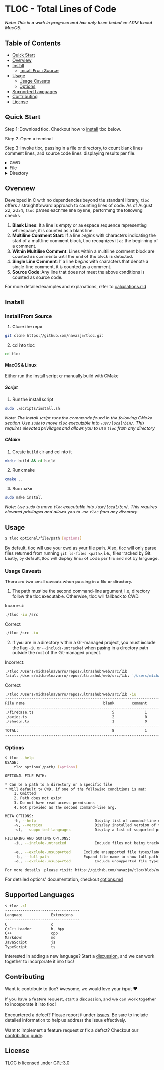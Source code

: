 # TLOC - Total Lines of Code

*Note: This is a work in progress and has only been tested on ARM based MacOS.*

## Table of Contents
- [Quick Start](#quick-start)
- [Overview](#overview)
- [Install](#install)
    - [Install From Source](#install-from-source)
- [Usage](#usage)
    - [Usage Caveats](#usage-caveats)
    - [Options](#options)
- [Supported Languages](#supported-languages)
- [Contributing](#contributing)
- [License](#license)

## Quick Start

Step 1: Download tloc. Checkout how to [install](#install) tloc below.

Step 2: Open a terminal.

Step 3: Invoke tloc, passing in a file or directory, to count blank lines, comment 
lines, and source code lines, displaying results per file.

<details>
<summary>CWD</summary>
<pre>
$ tloc
------------------------------------------------------------------------------------------------
File name                                    blank        comment           code          total
------------------------------------------------------------------------------------------------
./utils.h                                        2              0              7              9
./language.h                                     4              0             13             17
./app.h                                          5              0             29             34
./utils.c                                       16             40             49            105
./language.c                                     9             15             50             74
./summary.h                                      2              0             11             13
./tloc.c                                         3              0             15             18
./app.c                                         45             20            309            374
------------------------------------------------------------------------------------------------
TOTAL:                                          86             75            483            644
------------------------------------------------------------------------------------------------
</pre>
</details>

<details>
<summary>File</summary>
<pre>
$ tloc src/tloc.c
------------------------------------------------------------------------------------------------
file name                                    blank        comment           code          total
------------------------------------------------------------------------------------------------
./tloc.c                                         3              0             15             18
</pre>
</details>

<details>
<summary>Directory</summary>
<pre>
$ tloc ./src
------------------------------------------------------------------------------------------------
file name                                    blank        comment           code          total
------------------------------------------------------------------------------------------------
./utils.h                                        2              0              7              9
./language.h                                     4              0             13             17
./app.h                                          5              0             29             34
./utils.c                                       16             40             49            105
./language.c                                     9             15             50             74
./summary.h                                      2              0             11             13
./tloc.c                                         3              0             15             18
./app.c                                         45             20            309            374
------------------------------------------------------------------------------------------------
total:                                          86             75            483            644
------------------------------------------------------------------------------------------------
</pre>
</details>

## Overview

Developed in C with no dependencies beyond the standard library, `tloc` offers a 
straightforward approach to counting lines of code. As of August 22, 2024, `tloc` 
parses each file line by line, performing the following checks:

1. **Blank Lines**: If a line is empty or an espace sequence representing whitespace,
it is counted as a blank line.
1. **Multiline Comment Start**: If a line *begins* with characters indicating the
start of a multiline comment block, tloc recognizes it as the beginning of a comment.
1. **Within Multiline Comment**: Lines within a multiline comment block are counted
as comments until the end of the block is detected.
1. **Single Line Comment**: If a line *begins* with characters that denote a single-line
comment, it is counted as a comment.
1. **Source Code**: Any line that does not meet the above conditions is counted
as source code.

For more detailed examples and explanations, refer to [calculations.md](./docs/calculations.md)

## Install

### Install From Source

1. Clone the repo

```sh 
git clone https://github.com/navazjm/tloc.git
```

2. cd into tloc

```sh 
cd tloc
```

#### MacOS & Linux

Either run the install script or manually build with CMake

##### Script

1. Run the install script 

```sh 
sudo ./scripts/install.sh
```

*Note: The install script runs the commands found in the following CMake section.
Use `sudo` to move `tloc` executable into `/usr/local/bin/`. This requires
elevated privilages and allows you to use `tloc` from any directory*

##### CMake  

1. Create `build` dir and cd into it

```sh 
mkdir build && cd build
```

2. Run cmake

```sh 
cmake ..
```

3. Run make

```sh 
sudo make install
```

*Note: Use `sudo` to move `tloc` executable into `/usr/local/bin/`. This requires
elevated privilages and allows you to use `tloc` from any directory*

## Usage

```sh
$ tloc optional/file/path [options]
```

By default, tloc will use your cwd as your file path. Also, tloc will only parse files 
returned from running `git ls-files <path>`, i.e., files tracked by Git. Lastly, by 
default, tloc will display lines of code per file and not by language.

### Usage Caveats

There are two small caveats when passing in a file or directory.

1. The path must be the second command-line argument, i.e, directory follow the tloc 
executable. Otherwise, tloc will fallback to CWD.

Incorrect:

```sh 
./tloc -iu /src
```

Correct:

```sh 
./tloc /src -iu
```

2. If you are in a directory within a Git-managed project, you must include the flag 
`-iu` or `--include-untracked` when pasing in a directory path outside the root of the 
Git-managed project.

Incorrect:

```sh 
./tloc /Users/michaelnavarro/repos/ultrashub/web/src/lib
fatal: /Users/michaelnavarro/repos/ultrashub/web/src/lib: '/Users/michaelnavarro/repos/ultrashub/web/src/lib' is outside repository at '/Users/michaelnavarro/repos/tloc'
```

Correct:

```sh 
./tloc /Users/michaelnavarro/repos/ultrashub/web/src/lib -iu
------------------------------------------------------------------------------------------------
File name                                    blank        comment           code          total
------------------------------------------------------------------------------------------------
./firebase.ts                                    5              1             29             35
./axios.ts                                       2              0             10             12
./shadcn.ts                                      1              0              5              6
------------------------------------------------------------------------------------------------
TOTAL:                                           8              1             44             53
------------------------------------------------------------------------------------------------
```

### Options

```sh 
$ tloc --help
USAGE:
    tloc optional/path/ [options]

OPTIONAL FILE PATH:

* Can be a path to a directory or a specific file
* Will default to CWD, if one of the following conditions is met:
    1. Omitted
    2. Path does not exist
    3. Do not have read access permisions
    4. Not provided as the second command-line arg.

META OPTIONS:
    -h, --help                           Display list of command-line options.
    -v, --version                        Display installed version of tloc.
    -sl, --supported-languages           Display a list of supported programming languages.

FILTERING AND SORTING OPTIONS:
    -iu, --include-untracked             Include files not being tracked by Git.

    -eu, --exclude-unsupported      Exclude unsupported file types/langauges from being displayed.
    -fp, --full-path                Expand file name to show full path
    -eu, --exclude-unsupported           Exclude unsupported file types/langauges from being displayed.

For more details, please visit: https://github.com/navazjm/tloc/blob/main/docs/options.md
```

For detailed options' documentation, checkout [options.md](./docs/options.md)

## Supported Languages

```sh 
$ tloc -sl
----------------------------------
Language             Extensions
----------------------------------
C                    c
C/C++ Header         h, hpp
C++                  cpp
Markdown             md
JavaScript           js
TypeScript           ts
```

Interested in adding a new language? Start a [discussion](https://github.com/navazjm/tloc/discussions),
and we can work together to incorporate it into tloc!

## Contributing 

Want to contribute to tloc? Awesome, we would love your input ♥\
\
If you have a feature request, start a [discussion](https://github.com/navazjm/tloc/discussions),
and we can work together to incorporate it into tloc!\
\
Encountered a defect? Please report it under [issues](https://github.com/navazjm/tloc/issues).
Be sure to include detailed information to help us address the issue effectively.\
\
Want to implement a feature request or fix a defect? Checkout our [contributing guide](./docs/contributing.md).

## License

TLOC is licensed under [GPL-3.0](./COPYING)
